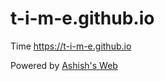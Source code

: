 # t-i-m-e.github.io

Time https://t-i-m-e.github.io

Powered by [Ashish's Web](http://www.ashishkumarkc.com)
